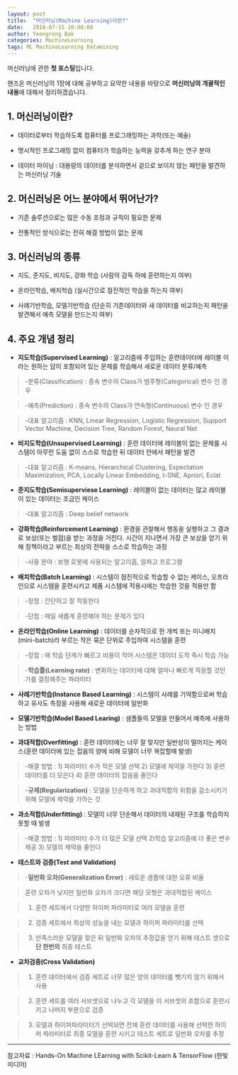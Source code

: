 ```yaml
---
layout: post
title:  "머신러닝(Machine Learning)이란?"
date:   2018-07-15 10:00:00
author: Yeongrong Bak
categories: MachineLearning
tags: ML MachineLearning Datamining
---
```


머신러닝에 관한 **첫 포스팅**입니다.

핸즈온 머신러닝의 1장에 대해 공부하고 요약한 내용을 바탕으로 **머신러닝의 개괄적인 내용**에 대해서 정리하겠습니다.

## **1. 머신러닝이란?**

- 데이터로부터 학습하도록 컴퓨터를 프로그래밍하는 과학(또는 예술)

- 명시적인 프로그래밍 없이 컴퓨터가 학습하는 능력을 갖추게 하는 연구 분야

- 데이터 마이닝 : 대용량의 데이터를 분석하면서 겉으로 보이지 않는 패턴을 발견하는 머신러닝 기술

## **2. 머신러닝은 어느 분야에서 뛰어난가?**

- 기존 솔루션으로는 많은 수동 조정과 규칙이 필요한 문제

- 전통적인 방식으로는 전혀 해결 방법이 없는 문제

## **3. 머신러닝의 종류**

- 지도, 준지도, 비지도, 강화 학습 (사람의 감독 하에 훈련하는지 여부)

- 온라인학습, 배치학습 (실시간으로 점진적인 학습을 하는지 여부)

- 사례기반학습, 모델기반학습 (단순히 기존데이터와 새 데이터를 비교하는지 패턴을 발견해서 예측 모델을 만드는지 여부)


## **4. 주요 개념 정리**

- **지도학습(Supervised Learning)** : 알고리즘에 주입하는 훈련데이터에 레이블 이라는 원하는 답이 포함되어 있는 문제를 학습해서 새로운 데이터 분류/예측

> -분류(Classification) : 종속 변수의 Class가 범주형(Categorical) 변수 인 경우 

> -예측(Prediction) : 종속 변수의 Class가 연속형(Continuous) 변수 인 경우 

> -대표 알고리즘 : KNN, Linear Regression, Logistic Regression, Support Vector Machine, Decision Tree, Random Forest, Neural Net

- **비지도학습(Unsupervised Learning)** : 훈련 데이터에 레이블이 없는 문제를 시스템이 아무런 도움 없이 스스로 학습한 뒤 데이터 안에서 패턴을 발견

> -대표 알고리즘 : K-means, Hierarchical Clustering, Expectation Maximization, PCA, Locally Linear Embedding, t-SNE, Apriori, Eclat

- **준지도학습(Semisuperviese Learning)** : 레이블이 없는 데이터는 많고 레이블이 있는 데이터는 조금인 케이스

> -대표 알고리즘 : Deep belief network

- **강화학습(Reinforcement Learning)** : 환경을 관찰해서 행동을 실행하고 그 결과로 보상(또는 벌점)을 받는 과정을 거친다. 시간이 지나면서 가장 큰 보상을 얻기 위해 정책이라고 부르는 최상의 전략을 스스로 학습하는 과정

> -사용 분야 : 보행 로봇에 사용되는 알고리즘, 알파고 프로그램

- **배치학습(Batch Learning)** :  시스템이 점진적으로 학습할 수 없는 케이스, 오프라인으로 시스템을 훈련시키고 제품 시스템에 적용시에는 학습한 것을 적용만 함

> -장점 : 간단하고 잘 작동한다

> -단점 : 매일 새롭게 훈련해야 하는 문제가 있다

- **온라인학습(Online Learning)** : 데이터를 순차적으로 한 개씩 또는 미니배치(mini-batch)라 부르는 작은 묶은 단위로 주입하여 시스템을 훈련

> -장점 : 매 학습 단계가 빠르고 비용이 적어 시스템은 데이터 도착 즉시 학습 가능

> -**학습률(Learning rate)** : 변화하는 데이터에 대해 얼마나 빠르게 적응할 것인가를 결정해주는 파라미터

- **사례기반학습(Instance Based Learning)** : 시스템이 사례를 기억함으로써 학습하고 유사도 측정을 사용해 새로운 데이터에 일반화

- **모델기반학습(Model Based Learing)** : 샘플들의 모델을 만들어서 예측에 사용하는 방법

- **과대적합(Overfitting)** : 훈련 데이터에는 너무 잘 맞지만 일반성이 떨어지는 케이스(훈련 데이터에 있는 잡음의 양에 비해 모델이 너무 복잡할때 발생)

> -해결 방법 : 1) 파라미터 수가 적은 모델 선택 2) 모델에 제약을 가한다 3) 훈련 데이터를 더 모은다 4) 훈련 데이터의 잡음을 줄인다

> -**규제(Regularization)** : 모델을 단순하게 하고 과대적합의 위험을 감소시키기 위해 모델에 제약을 가하는 것

- **과소적합(Underfitting)** : 모델이 너무 단순해서 데이터의 내재된 구조를 학습하지 못할 때 발생

> -해결 방법 : 1) 파라미터 수가 더 많은 모델 선택 2)학습 알고리즘에 더 좋은 변수 제공 3) 모델의 제약을 줄인다

- **테스트와 검증(Test and Validation)**

> -**일반화 오차(Generalization Error)** : 새로운 샘플에 대한 오류 비율

> 훈련 오차가 낮지만 일반화 오차가 크다면 해당 모형은 과대적합된 케이스

> 1) 훈련 세트에서 다양한 하이퍼 파라미터로 여러 모델을 훈련

> 2) 검증 세트에서 최상의 성능을 내는 모델과 하이퍼 파라미터를 선택

> 3) 만족스러운 모델을 찾은 뒤 일반화 오차의 추정값을 얻기 위해 테스트 셋으로 **단 한번의** 최종 테스트

- **교차검증(Cross Validation)**

> 1) 훈련 데이터에서 검증 세트로 너무 많은 양의 데이터를 뺏기지 않기 위해서 사용

> 2) 훈련 세트를 여러 서브셋으로 나누고 각 모델을 이 서브셋의 조합으로 훈련시키고 나머지 부분으로 검증

> 3) 모델과 하이퍼파라미터가 선택되면 전체 훈련 데이터를 사용해 선택한 하이퍼 파라미터로 최종 모델을 훈련 시키고 테스트 세트로 일반화 오차를 추정

---

참고자료 : Hands-On Machine LEarning with Scikit-Learn & TensorFlow (한빛미디어)
